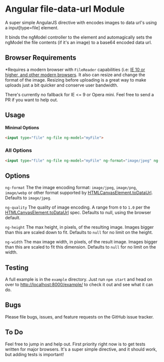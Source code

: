 # Angular file-data-url Module

A super simple AngularJS directive with encodes images to data url's using a input[type=file] element.

It binds the ngModel controller to the element and automagically sets the ngModel the file contents (if it's an image) to a base64 encoded data url.


## Browser Requirements

*Requires a modern browser with `FileReader` capabilities (i.e: [IE 10 or higher, and other modern browsers](http://caniuse.com/#feat=filereader). It also can resize and change the format of the image. Resizing before uploading is a great way to make uploads just a bit quicker and conserve user bandwidth.

There's currently no fallback for IE <= 9 or Opera mini. Feel free to send a PR if you want to help out.

## Usage

#### Minimal Options

```html
<input type="file" ng-file ng-model="myFile">
```

### All Options

```html
<input type="file" ng-file ng-model="myFile" ng-format="image/jpeg" ng-quality="1.0" ng-max-width="100" ng-max-height="100">
```

## Options

`ng-format` The the image encoding format: `image/jpeg`, `image/png`, `image/webp` or other format supported by [HTMLCanvasElement.toDataUrl](https://developer.mozilla.org/en/docs/Web/API/HTMLCanvasElement). Defaults to `image/jpeg`.

`ng-quality` The quality of image encoding. A range from `0` to `1.0` per the [HTMLCanvasElement.toDataUrl](https://developer.mozilla.org/en/docs/Web/API/HTMLCanvasElement) spec. Defaults to null, using the browser default.

`ng-height` The max height, in pixels, of the resulting image. Images bigger than this are scaled down to fit. Defaults to `null` for no limit on the height.

`ng-width` The max image width, in pixels, of the result image. Images bigger than this are scaled to fit this dimension. Defaults to `null` for no limit on the width.

## Testing

A full example is in the `example` directory. Just run `npm start` and head on over to
[http://localhost:8000/example/](http://localhost:8000/example/) to check it out and
see what it can do.

## Bugs

Please file bugs, issues, and feature requests on the GitHub issue tracker.

## To Do

Feel free to jump in and help out. First priority right now is to get tests written for major browsers.
It's a super simple directive, and it should work, but adding tests is important!
